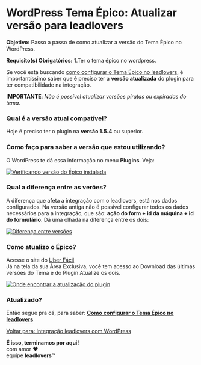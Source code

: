 # WordPress Tema Épico: Atualizar versão para leadlovers

**Objetivo:** Passo a passo de como atualizar a versão do Tema Épico no WordPress.

**Requisito(s) Obrigatórios:** 1.Ter o tema épico no wordpress.

Se você está buscando [como configurar o Tema Épico no leadlovers](https://suporte.love/tema-epico/), é importantíssimo saber que é preciso ter a **versão atualizada** do plugin para ter compatibilidade na integração.

**IMPORTANTE**: _Não é possível atualizar versões piratas ou expiradas do tema._

### **Qual é a versão atual compatível?**

Hoje é preciso ter o plugin na **versão 1.5.4** ou superior.

### **Como faço para saber a versão que estou utilizando?**

O WordPress te dá essa informação no menu **Plugins**. Veja:

[![Verificando versão do Épico instalada](https://legado.leadlovers.site/wp-content/uploads/2020/09/epicocapture\_1.png)](http://legado.leadlovers.site/wp-content/uploads/2020/09/epicocapture\_1.png)

### **Qual a diferença entre as verões?**

A diferença que afeta a integração com o leadlovers, está nos dados configurados. Na versão antiga não é possível configurar todos os dados necessários para a integração, que são: **ação do form + id da máquina + id do formulário**. Dá uma olhada na diferença entre os dois:

[![Diferença entre versões](https://legado.leadlovers.site/wp-content/uploads/2020/09/epicocapture\_2.png)](http://legado.leadlovers.site/wp-content/uploads/2020/09/epicocapture\_2.png)

### **Como atualizo o Épico?**

Acesse o site do [Uber Fácil](https://minha.uberfacil.com/wp-login.php)\
Já na tela da sua Área Exclusiva, você tem acesso ao Download das últimas versões do Tema e do Plugin Atualize os dois.

[![Onde encontrar a atualização do plugin](https://legado.leadlovers.site/wp-content/uploads/2020/09/epicocapture\_3.png)](http://legado.leadlovers.site/wp-content/uploads/2020/09/epicocapture\_3.png)

### **Atualizado?**

Então segue pra cá, para saber: [**Como configurar o Tema Épico no leadlovers**](https://suporte.love/tema-epico/)

[Voltar para: Integração leadlovers com WordPress](https://suporte.love/integracao-leadlovers-com-wordpress/)



**É isso, terminamos por aqui!**\
com amor ❤\
equipe **leadlovers™**

